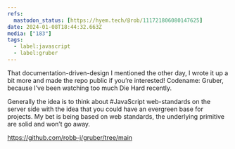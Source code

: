 ```yaml
---
refs:
  mastodon_status: [https://hyem.tech/@rob/111721806080147625]
date: 2024-01-08T18:44:32.663Z
media: ["183"]
tags:
  - label:javascript
  - label:gruber
---
```


That documentation-driven-design I mentioned the other day, I wrote it up a bit more and made the repo public if you’re interested! Codename: Gruber, because I’ve been watching too much Die Hard recently.

Generally the idea is to think about #JavaScript web-standards on the server side with the idea that you could have an evergreen base for projects. My bet is being based on web standards, the underlying primitive are solid and won’t go away.

https://github.com/robb-j/gruber/tree/main
